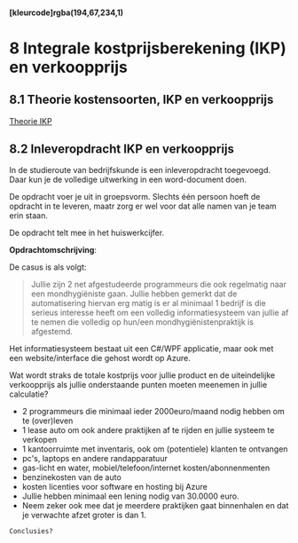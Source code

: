 #### [kleurcode]rgba(194,67,234,1)

# 8 Integrale kostprijsberekening (IKP) en verkoopprijs

## 8.1 Theorie kostensoorten, IKP en verkoopprijs

[Theorie IKP](https://elo.kw1c.nl/CMS/Studie/811%20ICT-Academie/811%20VakkenInhoud/[B.05%20BED]%20Bedrijfskunde/Productie/01.%20Reader/Theorie%20Integrale%20kostprijsberekening%20+%20Afschrijven%20Compleet.pdf)

## 8.2 Inleveropdracht IKP en verkoopprijs

In de studieroute van bedrijfskunde is een inleveropdracht toegevoegd. Daar kun je de volledige uitwerking in een word-document doen.
 
De opdracht voer je uit in groepsvorm. Slechts één persoon hoeft de opdracht in te leveren, maatr zorg er wel voor dat alle namen van je team erin staan.

De opdracht telt mee in het huiswerkcijfer.

__Opdrachtomschrijving__:<br>

De casus is als volgt: <br>
>Jullie zijn 2 net afgestudeerde programmeurs die ook regelmatig naar een mondhygiëniste gaan. Jullie hebben gemerkt dat de 
automatisering hiervan erg matig is er al minimaal 1 bedrijf is die serieus interesse heeft om een volledig informatiesysteem
van jullie af te nemen die volledig op hun/een mondhygiënistenpraktijk is afgestemd.

 Het informatiesysteem bestaat uit een C#/WPF applicatie, maar ook met een website/interface die gehost wordt op Azure.
 
 Wat wordt straks de totale kostprijs voor jullie product en de uiteindelijke verkoopprijs als jullie onderstaande 
 punten moeten meenemen in jullie calculatie?
 
 - 2 programmeurs die minimaal ieder 2000euro/maand nodig hebben om te (over)leven
 - 1 lease auto om ook andere praktijken af te rijden en jullie systeem te verkopen
 - 1 kantoorruimte met inventaris, ook om (potentiele) klanten te ontvangen
 - pc's, laptops en andere randapparatuur
 -  gas-licht en water, mobiel/telefoon/internet kosten/abonnenmenten
 - benzinekosten van de auto
 - kosten licenties voor software en hosting bij Azure
 - Jullie hebben minimaal een lening nodig van 30.0000 euro.
 - Neem zeker ook mee dat je meerdere praktijken gaat binnenhalen en dat je verwachte afzet groter is dan 1.
 
 ``Conclusies?``